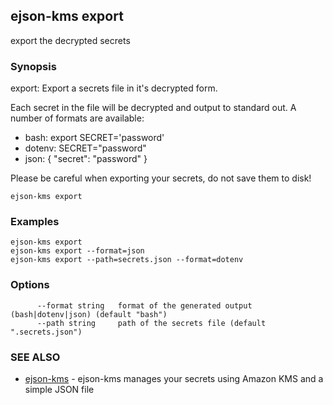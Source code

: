 ## ejson-kms export

export the decrypted secrets

### Synopsis


export: Export a secrets file in it's decrypted form.

Each secret in the file will be decrypted and output to standard out.
A number of formats are available:

  * bash:   export SECRET='password'
  * dotenv: SECRET="password"
  * json:   { "secret": "password" }

Please be careful when exporting your secrets, do not save them to disk!

```
ejson-kms export
```

### Examples

```
ejson-kms export
ejson-kms export --format=json
ejson-kms export --path=secrets.json --format=dotenv
```

### Options

```
      --format string   format of the generated output (bash|dotenv|json) (default "bash")
      --path string     path of the secrets file (default ".secrets.json")
```

### SEE ALSO
* [ejson-kms](ejson-kms.md)	 - ejson-kms manages your secrets using Amazon KMS and a simple JSON file


